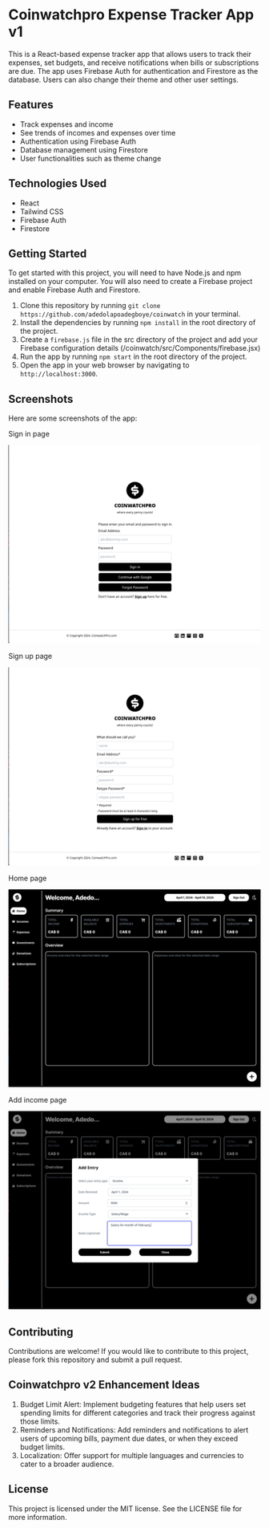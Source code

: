 # Coinwatchpro Expense Tracker App v1

This is a React-based expense tracker app that allows users to track their expenses, set budgets, and receive notifications when bills or subscriptions are due. The app uses Firebase Auth for authentication and Firestore as the database. Users can also change their theme and other user settings.

## Features

- Track expenses and income
- See trends of incomes and expenses over time
- Authentication using Firebase Auth
- Database management using Firestore
- User functionalities such as theme change

## Technologies Used

- React
- Tailwind CSS
- Firebase Auth
- Firestore

## Getting Started

To get started with this project, you will need to have Node.js and npm installed on your computer. You will also need to create a Firebase project and enable Firebase Auth and Firestore.

1. Clone this repository by running `git clone https://github.com/adedolapoadegboye/coinwatch` in your terminal.
2. Install the dependencies by running `npm install` in the root directory of the project.
3. Create a `firebase.js` file in the src directory of the project and add your Firebase configuration details (/coinwatch/src/Components/firebase.jsx)
4. Run the app by running `npm start` in the root directory of the project.
5. Open the app in your web browser by navigating to `http://localhost:3000`.

## Screenshots

Here are some screenshots of the app:

Sign in page

![Expense Tracker Sign In Page](https://github.com/adedolapoadegboye/CoinWatchPro/blob/main/Screenshots/Sign%20in.png)

Sign up page

![Expense Tracker Sign Up Page](https://github.com/adedolapoadegboye/CoinWatchPro/blob/main/Screenshots/Sign%20up.png)

Home page

![Expense Tracker Dashboard](https://github.com/adedolapoadegboye/CoinWatchPro/blob/main/Screenshots/Homepage.png)

Add income page

![Expense Tracker Add Entry](https://github.com/adedolapoadegboye/CoinWatchPro/blob/main/Screenshots/Add%20Entry%20Page.png)

## Contributing

Contributions are welcome! If you would like to contribute to this project, please fork this repository and submit a pull request.

## Coinwatchpro v2 Enhancement Ideas

1. Budget Limit Alert: Implement budgeting features that help users set spending limits for different categories and track their progress against those limits.
2. Reminders and Notifications: Add reminders and notifications to alert users of upcoming bills, payment due dates, or when they exceed budget limits.
3. Localization: Offer support for multiple languages and currencies to cater to a broader audience.

## License

This project is licensed under the MIT license. See the LICENSE file for more information.
